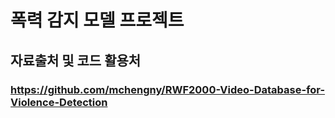 # 폭력 감지 모델 프로젝트
## 자료출처 및 코드 활용처
### https://github.com/mchengny/RWF2000-Video-Database-for-Violence-Detection
